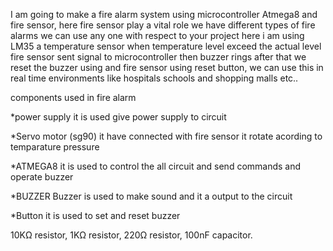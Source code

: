 I am going to make a fire alarm system using microcontroller Atmega8 and fire sensor, here fire sensor play a vital role we have different types of fire alarms
we can use any one with respect to your project here i am using LM35 a temperature sensor when temperature level exceed the actual level fire sensor sent signal to
microcontroller then buzzer rings after that we reset the buzzer using and fire sensor using reset button, we can use this in real time environments like hospitals
schools and shopping malls etc..


components used in fire alarm

*power supply
 it is used give power supply to circuit

*Servo motor (sg90)
it have connected with fire sensor it rotate acording to temparature pressure 

*ATMEGA8
it is used to control the all circuit and send commands and operate buzzer

*BUZZER
Buzzer is used to make sound and it a output to the circuit

*Button
it is used to set and reset buzzer

10KΩ resistor, 1KΩ resistor, 220Ω resistor, 100nF capacitor.


